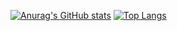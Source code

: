 [![Anurag's GitHub stats](https://github-readme-stats.vercel.app/api?username=SchmitLeonardo&show_icons=true&theme=onedark)](https://github.com/SchmitLeonardo/github-readme-stats?count_private=true)
[![Top Langs](https://github-readme-stats.vercel.app/api/top-langs/?username=SchmitLeonardo&layout=compact&theme=onedark)](https://github.com/SchmitLeonardo/github-readme-stats)
